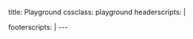 title: Playground
cssclass: playground
headerscripts: |
  <link rel="stylesheet" type="text/css" href="/css/samples.css" />
footerscripts: |
  <script src="/libs/ace.js" type="text/javascript" charset="utf-8"></script>
  <script src="/libs/Chart.min.js" type="text/javascript" charset="utf-8"></script>
  <script src="http://noder-js.ariatemplates.com/dist/v1.3.1/noder.dev.min.js">
    {
      packaging: {
        baseUrl: "/",
        preprocessors: [{
          pattern: /\.hsp$/,
          module: "hsp/compiler/compile"
        }, {
          pattern: /^(?!hsp\/|libs\/).*\.js$/,
          module: "hsp/transpiler/transpile"
        }]
      },
      resolver: {
        "default" : {
          "uglify-js" : "/libs/uglify-js"
        }
      }
    }
  </script>
  <script src="/dist/<%=version%>/hashspace-noder.min.js" type="text/javascript"></script>
  <script src="/dist/<%=version%>/hashspace-noder-compiler.min.js" type="text/javascript"></script>
  <script type="noder">
    var Playground = require("/playground/playground");
    var pg = new Playground("main");
    pg.showSample(0);
  </script>
---

<div id="main"></div>
